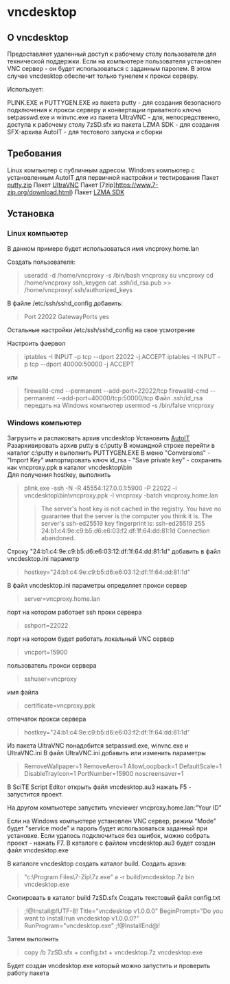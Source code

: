 # vncdesktop

## О vncdesktop
Предоставляет удаленный доступ к рабочему столу пользователя для технической поддержки.
Если на компьютере пользователя установлен VNC сервер - он будет использоваться с заданным паролем.
В этом случае vncdesktop обеспечит только тунелем к прокси серверу.

Использует:

PLINK.EXE и PUTTYGEN.EXE из пакета putty - для создания безопасного подключения к прокси серверу и конвертации приватного ключа
setpasswd.exe и winvnc.exe из пакета UltraVNC - для, непосредственно, доступа к рабочему столу
7zSD.sfx из пакета LZMA SDK - для создания SFX-архива
AutoIT - для тестового запуска и сборки

## Требования
Linux компьютер с публичным адресом.
Windows компьютер с установленным AutoIT для первичной настройки и тестирования
Пакет [putty.zip](https://the.earth.li/~sgtatham/putty/latest/w32/putty.zip)
Пакет [UltraVNC](https://www.uvnc.com/downloads/ultravnc/129-download-ultravnc-1231.html)
Пакет [7zip]https://www.7-zip.org/download.html)
Пакет [LZMA SDK](https://www.7-zip.org/sdk.html)

## Установка
### Linux компьютер
В данном примере будет использоваться имя vncproxy.home.lan

Создать пользователя:
> useradd -d /home/vncproxy -s /bin/bash vncproxy
> su vncproxy
> cd /home/vncproxy
> ssh_keygen
> cat .ssh/id_rsa.pub >> /home/vncproxy/.ssh/authorized_keys

В файле /etc/ssh/sshd_config добавить:
> Port 22022
> GatewayPorts yes

Остальные настройки /etc/ssh/sshd_config на свое усмотрение

Настроить фаервол
> iptables -I INPUT -p tcp --dport 22022 -j ACCEPT
> iptables -I INPUT -p tcp --dport 40000:50000 -j ACCEPT

или

> firewalld-cmd --permanent --add-port=22022/tcp
> firewalld-cmd --permanent --add-port=40000/tcp:50000/tcp
Файл .ssh/id_rsa передать на Windows компьютер
> usermod -s /bin/false vncproxy

### Windows компьютер
Загрузить и распаковать архив vncdesktop
Установить [AutoIT](https://www.autoitscript.com/cgi-bin/getfile.pl?autoit3/autoit-v3-setup.exe)
Разархивировать архив putty в c:\putty
В командной строке перейти в каталог c:\putty и выполнить PUTTYGEN.EXE
В меню "Conversions" - "Import Key" импортировать ключ id_rsa - "Save private key" - сохранить как vncproxy.ppk в каталог vncdesktop\bin\
Для получения hostkey, выполнить
> plink.exe -ssh -N -R 45554:127.0.0.1:5900 -P 22022 -i vncdesktop\bin\vncproxy.ppk -l vncproxy -batch vncproxy.home.lan
>> The server's host key is not cached in the registry. You
>> have no guarantee that the server is the computer you think it is.
>> The server's ssh-ed25519 key fingerprint is:
>> ssh-ed25519 255 24:b1:c4:9e:c9:b5:d6:e6:03:f2:df:1f:64:dd:81:1d
>> Connection abandoned.

Строку "24:b1:c4:9e:c9:b5:d6:e6:03:12:df:1f:64:dd:81:1d" добавить в файл vncdesktop.ini параметр
> hostkey="24:b1:c4:9e:c9:b5:d6:e6:03:12:df:1f:64:dd:81:1d"

В файл vncdesktop.ini параметры
определяет прокси сервер
> server=vncproxy.home.lan

порт на котором работает ssh проки сервера
> sshport=22022

порт на котором будет работать локальный VNC сервер
> vncport=15900

пользователь прокси сервера
> sshuser=vncproxy

имя файла
> certificate=vncproxy.ppk

отпечаток прокси сервера
> hostkey="24:b1:c4:9e:c9:b5:d6:e6:03:f2:df:1f:64:dd:81:1d"

Из пакета UltraVNC понадобится setpasswd.exe, winvnc.exe и UltraVNC.ini
В файл UltraVNC.ini добавить или изменить параметры
> RemoveWallpaper=1
> RemoveAero=1
> AllowLoopback=1
> DefaultScale=1
> DisableTrayIcon=1
> PortNumber=15900
> noscreensaver=1

В SciTE Script Editor открыть файл vncdesktop.au3 нажать F5 - запустится проект.

На другом компьютере запустить vncviewer vncproxy.home.lan:"Your ID"

Если на Windows компьютере установлен VNC сервер, режим "Mode" будет "service mode" и пароль будет использоваться заданный при установке.
Если удалось подключиться без ошибок, можно собрать проект - нажать F7. В каталоге с файлом vncdesktop.au3 будет создан файл vncdesktop.exe

В каталоге vncdesktop создать каталог build.
Создать архив:
> "c:\Program Files\7-Zip\7z.exe" a -r build\vncdesktop.7z bin vncdesktop.exe

Скопировать в каталог build 7zSD.sfx
Создать текстовый файл config.txt
> ;!@Install@!UTF-8!
> Title="vncdesktop v1.0.0.0"
> BeginPrompt="Do you want to install/run vncdesktop v1.0.0.0?"
> RunProgram="vncdesktop.exe"
> ;!@InstallEnd@!

Затем выполнить
> copy /b 7zSD.sfx + config.txt + vncdesktop.7z vncdesktop.exe

Будет создан vncdesktop.exe который можно запустить и проверить работу пакета

